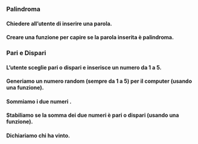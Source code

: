 ### Palindroma
#### Chiedere all’utente di inserire una parola.
#### Creare una funzione per capire se la parola inserita è palindroma. 
### Pari e Dispari
#### L’utente sceglie pari o dispari e inserisce un numero da 1 a 5.
#### Generiamo un numero random (sempre da 1 a 5) per il computer (usando una funzione).
#### Sommiamo i due numeri .
#### Stabiliamo se la somma dei due numeri è pari o dispari (usando una funzione).
#### Dichiariamo chi ha vinto.

